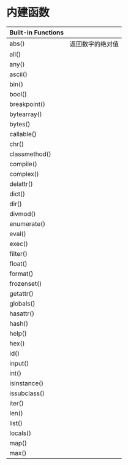 # 内建函数

| Built-in Functions |             |
|:--------------|:-----------------|
| abs()         | 返回数字的绝对值 |
| all()         |  |
| any()         | |
| ascii()       |
| bin()         |
| bool()        |
| breakpoint()  |
| bytearray()   |
| bytes()       |
| callable()    |
| chr()         |
| classmethod() |
| compile()     |
| complex()     |
| delattr() |
| dict() |
| dir() |
| divmod() |
| enumerate() |
| eval() |
| exec() |
| filter() |
| float() |
| format() |
| frozenset() |
| getattr() |
| globals() |
| hasattr() |
| hash() |
| help() |
| hex() |
| id() |
| input() |
| int() |
| isinstance() |
| issubclass() |
| iter() |
| len() |
| list() |
| locals() |
| map() |
| max() |
